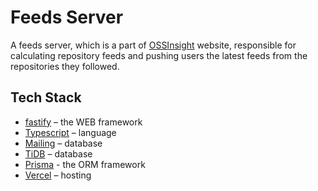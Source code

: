 # Feeds Server

A feeds server, which is a part of [OSSInsight](https://ossinsight.io) website, responsible for calculating repository feeds and pushing users the latest feeds from the repositories they followed.

## Tech Stack

- [fastify](https://github.com/fastify/fastify) – the WEB framework
- [Typescript](https://github.com/microsoft/TypeScript) – language
- [Mailing](https://github.com/sofn-xyz/mailing) – database
- [TiDB](https://github.com/pingcap/tidb) – database
- [Prisma](https://github.com/prisma/prisma) - the ORM framework
- [Vercel](https://github.com/vercel/vercel) – hosting